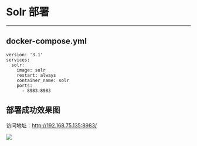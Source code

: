 # Solr 部署

---

## docker-compose.yml

```
version: '3.1'
services:
  solr:
    image: solr
    restart: always
    container_name: solr
    ports:
      - 8983:8983
```

## 部署成功效果图

访问地址：http://192.168.75.135:8983/

![](/assets/Lusifer1512700142.png)